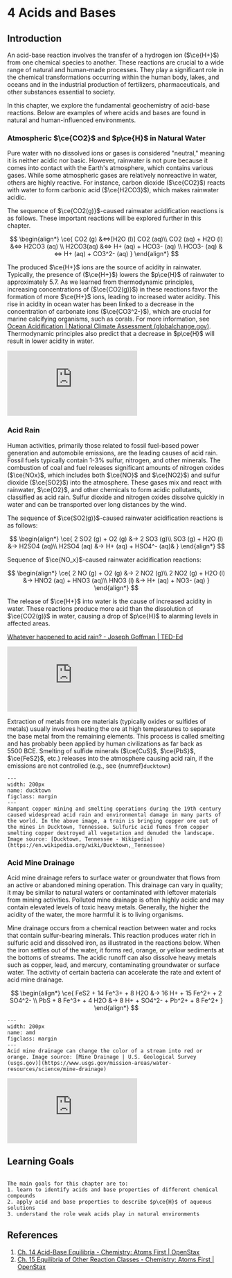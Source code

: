 # 4 Acids and Bases

## Introduction

An acid-base reaction involves the transfer of a hydrogen ion ($\ce{H+}$) from one chemical species to another. These reactions are crucial to a wide range of natural and human-made processes. They play a significant role in the chemical transformations occurring within the human body, lakes, and oceans and in the industrial production of fertilizers, pharmaceuticals, and other substances essential to society.

In this chapter, we explore the fundamental geochemistry of acid-base reactions. Below are examples of where acids and bases are found in natural and human-influenced environments.

### Atmospheric $\ce{CO2}$ and $p\ce{H}$ in Natural Water

Pure water with no dissolved ions or gases is considered "neutral," meaning it is neither acidic nor basic. However, rainwater is not pure because it comes into contact with the Earth's atmosphere, which contains various gases. While some atmospheric gases are relatively nonreactive in water, others are highly reactive. For instance, carbon dioxide ($\ce{CO2}$) reacts with water to form carbonic acid ($\ce{H2CO3}$), which makes rainwater acidic.

The sequence of $\ce{CO2(g)}$-caused rainwater acidification reactions is as follows. These important reactions will be explored further in this chapter.

$$
\begin{align*}
	\ce{
		CO2 (g) &<=>[H2O (l)] CO2 (aq)\\
		CO2 (aq) + H2O (l) &<=> H2CO3 (aq) \\
		H2CO3(aq) &<=> H+ (aq) + HCO3- (aq) \\
		HCO3- (aq) &<=> H+ (aq) + CO3^2- (aq) 
	}
\end{align*}
$$

The produced $\ce{H+}$ ions are the source of acidity in rainwater. Typically, the presence of ($\ce{H+}$) lowers the $p\ce{H}$ of rainwater to approximately 5.7. As we learned from thermodynamic principles, increasing concentrations of ($\ce{CO2(g)}$) in these reactions favor the formation of more $\ce{H+}$ ions, leading to increased water acidity. This rise in acidity in ocean water has been linked to a decrease in the concentration of carbonate ions ($\ce{CO3^2-}$), which are crucial for marine calcifying organisms, such as corals. For more information, see [Ocean Acidification | National Climate Assessment (globalchange.gov)](https://nca2014.globalchange.gov/report/our-changing-climate/ocean-acidification). Thermodynamic principles also predict that a decrease in $p\ce{H}$ will result in lower acidity in water.

<div class="container">
<iframe src="https://www.youtube.com/embed/L2bxwnm7JG4" 
frameborder="0" allowfullscreen class="video"></iframe>
</div>

### Acid Rain

Human activities, primarily those related to fossil fuel-based power generation and automobile emissions, are the leading causes of acid rain. Fossil fuels typically contain 1-3% sulfur, nitrogen, and other minerals. The combustion of coal and fuel releases significant amounts of nitrogen oxides ($\ce{NOx}$, which includes both $\ce{NO}$ and $\ce{NO2}$) and sulfur dioxide ($\ce{SO2}$) into the atmosphere. These gases mix and react with rainwater, $\ce{O2}$, and other chemicals to form acidic pollutants, classified as acid rain. Sulfur dioxide and nitrogen oxides dissolve quickly in water and can be transported over long distances by the wind.

The sequence of $\ce{SO2(g)}$-caused rainwater acidification reactions is as follows:

$$
\begin{align*}
	\ce{
		2 SO2 (g) + O2 (g) &-> 2 SO3 (g)\\
		SO3 (g) + H2O (l) &-> H2SO4 (aq)\\
		H2SO4 (aq) &-> H+ (aq) + HSO4^- (aq)&
	}
\end{align*}
$$

Sequence of $\ce{NO_x}$-caused rainwater acidification reactions:

$$
\begin{align*}
	\ce{
		2 NO (g) + O2 (g) &-> 2 NO2 (g)\\
		2 NO2 (g)  + H2O (l) &-> HNO2 (aq) + HNO3 (aq)\\
		HNO3 (l) &-> H+ (aq) + NO3- (aq)
	}
\end{align*}
$$

The release of $\ce{H+}$ into water is the cause of increased acidity in water. These reactions produce more acid than the dissolution of $\ce{CO2(g)}$ in water, causing a drop of $p\ce{H}$ to alarming levels in affected areas.

[Whatever happened to acid rain? - Joseph Goffman | TED-Ed](https://ed.ted.com/lessons/should-you-be-worried-about-acid-rain-joseph-goffman)

<div class="container">
<iframe src="https://www.youtube.com/embed/WIdWjqZsGgg" 
frameborder="0" allowfullscreen class="video"></iframe>
</div>

Extraction of metals from ore materials (typically oxides or sulfides of metals) usually involves heating the ore at high temperatures to separate the base metal from the remaining elements. This process is called smelting and has probably been applied by human civilizations as far back as 5500 BCE. Smelting of sulfide minerals ($\ce{CuS}$, $\ce{PbS}$, $\ce{FeS2}$, etc.) releases into the atmosphere causing acid rain, if the emissions are not controlled (e.g., see {numref}`ducktown`)

```{figure} https://upload.wikimedia.org/wikipedia/commons/thumb/e/ea/A_train_bringing_copper_ore_out_of_the_mines%2C_Ducktown%2C_Tenn._Fumes_from_smelting_copper_for_sulfuric_acid_have_destroyed_all_vegetation_and_eroded_the_land_LCCN2017877450.jpg/800px-thumbnail.jpg?20190121070217
---
width: 200px
name: ducktown
figclass: margin
---
Rampant copper mining and smelting operations during the 19th century caused widespread acid rain and environmental damage in many parts of the world. In the above image, a train is bringing copper ore out of the mines in Ducktown, Tennessee. Sulfuric acid fumes from copper smelting copper destroyed all vegetation and denuded the landscape.  Image source: [Ducktown, Tennessee - Wikipedia](https://en.wikipedia.org/wiki/Ducktown,_Tennessee)
```

### Acid Mine Drainage

Acid mine drainage refers to surface water or groundwater that flows from an active or abandoned mining operation. This drainage can vary in quality; it may be similar to natural waters or contaminated with leftover materials from mining activities. Polluted mine drainage is often highly acidic and may contain elevated levels of toxic heavy metals. Generally, the higher the acidity of the water, the more harmful it is to living organisms.

Mine drainage occurs from a chemical reaction between water and rocks that contain sulfur-bearing minerals. This reaction produces water rich in sulfuric acid and dissolved iron, as illustrated in the reactions below. When the iron settles out of the water, it forms red, orange, or yellow sediments at the bottoms of streams. The acidic runoff can also dissolve heavy metals such as copper, lead, and mercury, contaminating groundwater or surface water. The activity of certain bacteria can accelerate the rate and extent of acid mine drainage.

$$
\begin{align*}
	\ce{
		FeS2 + 14 Fe^3+ + 8 H2O &->  16 H+ + 15 Fe^2+ + 2 SO4^2- \\
		PbS + 8 Fe^3+ + 4 H2O &-> 8 H+ + SO4^2- + Pb^2+ + 8 Fe^2+
	}
\end{align*}
$$

```{figure} https://d9-wret.s3.us-west-2.amazonaws.com/assets/palladium/production/s3fs-public/thumbnails/image/acid-mine-drainage_0.jpg
---
width: 200px
name: amd
figclass: margin
---
Acid mine drainage can change the color of a stream into red or orange. Image source: [Mine Drainage | U.S. Geological Survey (usgs.gov)](https://www.usgs.gov/mission-areas/water-resources/science/mine-drainage)
```

<div class="container">
<iframe src="https://www.youtube.com/embed/WD3fUaBbOxU" 
frameborder="0" allowfullscreen class="video"></iframe>
</div>

## Learning Goals

```{admonition} Learning Goals

The main goals for this chapter are to:
1. learn to identify acids and base properties of different chemical compounds
2. apply acid and base properties to describe $p\ce{H}$ of aqueous solutions
3. understand the role weak acids play in natural environments
```

## References
1. [Ch. 14 Acid-Base Equilibria - Chemistry: Atoms First | OpenStax](https://openstax.org/books/chemistry-atoms-first/pages/14-introduction)
2. [Ch. 15 Equilibria of Other Reaction Classes - Chemistry: Atoms First | OpenStax](https://openstax.org/books/chemistry-atoms-first/pages/15-introduction)